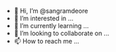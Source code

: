 - 👋 Hi, I’m @sangramdeore
- 👀 I’m interested in ...
- 🌱 I’m currently learning ...
- 💞️ I’m looking to collaborate on ...
- 📫 How to reach me ...

<!---
sangramdeore/sangramdeore is a ✨ special ✨ repository because its `README.md` (this file) appears on your GitHub profile.
You can click the Preview link to take a look at your changes.
--->
